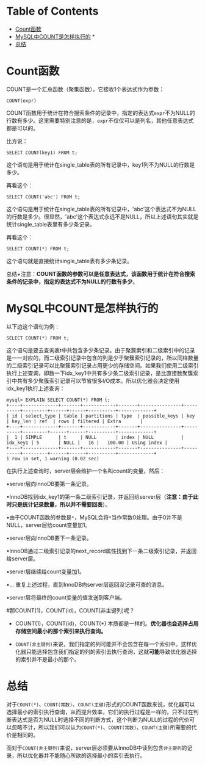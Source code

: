 # Table of Contents

* [Count函数](#count函数)
* [MySQL中COUNT是怎样执行的](#mysql中count是怎样执行的)
                                                                  * [](#)
* [总结](#总结)


# Count函数

COUNT是一个汇总函数（聚集函数），它接收1个表达式作为参数：

```
COUNT(expr)
```

COUNT函数用于统计在符合搜索条件的记录中，指定的表达式`expr`不为NULL的行数有多少。这里需要特别注意的是，`expr`不仅仅可以是列名，其他任意表达式都是可以的。

比方说：

```
SELECT COUNT(key1) FROM t;
```

这个语句是用于统计在single_table表的所有记录中，key1列不为NULL的行数是多少。

再看这个：

```
SELECT COUNT('abc') FROM t;
```

这个语句是用于统计在single_table表的所有记录中，'abc'这个表达式不为NULL的行数是多少。很显然，'abc'这个表达式永远不是NULL，所以上述语句其实就是统计single_table表里有多少条记录。

再看这个：

```
SELECT COUNT(*) FROM t;
```

这个语句就是直接统计single_table表有多少条记录。

总结+注意：**COUNT函数的参数可以是任意表达式，该函数用于统计在符合搜索条件的记录中，指定的表达式不为NULL的行数有多少**。



# MySQL中COUNT是怎样执行的

以下边这个语句为例：

```
SELECT COUNT(*) FROM t;
```

这个语句是要去查询表t中共包含多少条记录。由于聚簇索引和二级索引中的记录是一一对应的，而二级索引记录中包含的列是少于聚簇索引记录的，所以同样数量的二级索引记录可以比聚簇索引记录占用更少的存储空间。如果我们使用二级索引执行上述查询，即数一下idx_key1中共有多少条二级索引记录，是比直接数聚簇索引中共有多少聚簇索引记录可以节省很多I/O成本。所以优化器会决定使用idx_key1执行上述查询：

```
mysql> EXPLAIN SELECT COUNT(*) FROM t;
+----+-------------+-------+------------+-------+---------------+----------+---------+------+------+----------+-------------+
| id | select_type | table | partitions | type  | possible_keys | key      | key_len | ref  | rows | filtered | Extra       |
+----+-------------+-------+------------+-------+---------------+----------+---------+------+------+----------+-------------+
|  1 | SIMPLE      | t     | NULL       | index | NULL          | idx_key1 | 5       | NULL |   16 |   100.00 | Using index |
+----+-------------+-------+------------+-------+---------------+----------+---------+------+------+----------+-------------+
1 row in set, 1 warning (0.02 sec)
```

在执行上述查询时，server层会维护一个名叫count的变量，然后：

•server层向InnoDB要第一条记录。

•InnoDB找到idx_key1的第一条二级索引记录，并返回给server层（**注意：由于此时只是统计记录数量，所以并不需要回表**）。

•由于COUNT函数的参数是`*`，MySQL会将`*`当作常数0处理。由于0并不是NULL，server层给count变量加1。

•server层向InnoDB要下一条记录。

•InnoDB通过二级索引记录的next_record属性找到下一条二级索引记录，并返回给server层。

•server层继续给count变量加1。

•... 重复上述过程，直到InnoDB向server层返回没记录可查的消息。

•server层将最终的count变量的值发送到客户端。



#那COUNT(1)，COUNT(id)，COUNT(非主键列)呢？

+ COUNT(1)，COUNT(id)，COUNT(*) 本质都是一样的。**优化器也会选择占用存储空间最小的那个索引来执行查询。**

+ `COUNT(非主键列)`来说，我们指定的列可能并不会包含在每一个索引中。这样优化器只能选择包含我们指定的列的索引去执行查询，这就**可能**导致优化器选择的索引并不是最小的那个。



# 总结

对于`COUNT(*)`、`COUNT(常数)`、`COUNT(主键)`形式的COUNT函数来说，优化器可以选择最小的索引执行查询，从而提升效率，它们的执行过程是一样的，只不过在判断表达式是否为NULL时选择不同的判断方式，这个判断为NULL的过程的代价可以忽略不计，所以我们可以认为`COUNT(*)`、`COUNT(常数)`、`COUNT(主键)`所需要的代价是相同的。

而对于`COUNT(非主键列)`来说，server层必须要从InnoDB中读到包含`非主键列`的记录，所以优化器并不能随心所欲的选择最小的索引去执行。
